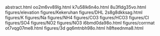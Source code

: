 abstract.html
oo2m6vv89lg.html
k7u58lk6n4o.html
8u3fldg35vo.html
figures/elevation
figures/Kekeruhan
figures/DHL
2s8g8dkksag.html
figures/K
figures/Na
figures/NH4
figures/CO3
figures/HCO3
figures/Cl
figures/SO4
figures/NO2
figures/NO3
i6bmd0da98o.html
figures/corrmat
ot7vqg07me8.html
figures/3d
gq6mtnbh98o.html
h8fteednma8.html